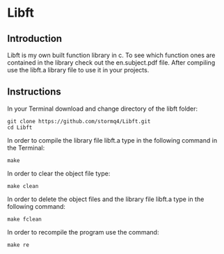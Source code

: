 # Libft

## Introduction
Libft is my own built function library in c. To see which function ones are contained in the library check out the en.subject.pdf file. After compiling use the libft.a library file to use it in your projects.

## Instructions
In your Terminal download and change directory of the libft folder:
```
git clone https://github.com/stormq4/Libft.git
cd Libft
```
In order to compile the library file libft.a type in the following command in the Terminal:
```
make
```

In order to clear the object file type:
```
make clean
```

In order to delete the object files and the library file libft.a type in the following command:
```
make fclean
```

In order to recompile the program use the command:
```
make re
```
